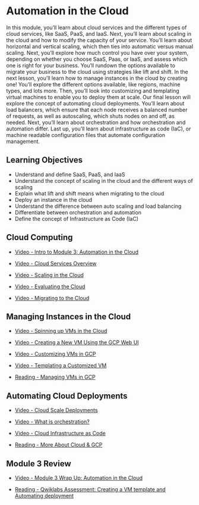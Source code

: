 # Automation in the Cloud

In this module, you’ll learn about cloud services and the different types of cloud services, like SaaS, PaaS, and IaaS. Next, you’ll learn about scaling in the cloud and how to modify the capacity of your service. You’ll learn about horizontal and vertical scaling, which then ties into automatic versus manual scaling. Next, you’ll explore how much control you have over your system, depending on whether you choose SaaS, Paas, or IaaS, and assess which one is right for your business. You’ll rundown the options available to migrate your business to the cloud using strategies like lift and shift. In the next lesson, you’ll learn how to manage instances in the cloud by creating one! You’ll explore the different options available, like regions, machine types, and lots more. Then, you’ll look into customizing and templating virtual machines to enable you to deploy them at scale. Our final lesson will explore the concept of automating cloud deployments. You’ll learn about load balancers, which ensure that each node receives a balanced number of requests, as well as autoscaling, which shuts nodes on and off, as needed. Next, you’ll learn about orchestration and how orchestration and automation differ. Last up, you’ll learn about infrastructure as code (IaC), or machine readable configuration files that automate configuration management.

## Learning Objectives

- Understand and define SaaS, PaaS, and IaaS
- Understand the concept of scaling in the cloud and the different ways of scaling
- Explain what lift and shift means when migrating to the cloud
- Deploy an instance in the cloud
- Understand the difference between auto scaling and load balancing
- Differentiate between orchestration and automation
- Define the concept of Infrastructure as Code (IaC)

## Cloud Computing

- [Video - Intro to Module 3: Automation in the Cloud](https://www.coursera.org/learn/configuration-management-cloud/lecture/h0cY2/intro-to-module-3-automation-in-the-cloud)

- [Video - Cloud Services Overview](https://www.coursera.org/learn/configuration-management-cloud/lecture/adh8P/cloud-services-overview)

- [Video - Scaling in the Cloud](https://www.coursera.org/learn/configuration-management-cloud/lecture/I2Ebp/scaling-in-the-cloud)

- [Video - Evaluating the Cloud](https://www.coursera.org/learn/configuration-management-cloud/lecture/8O82g/evaluating-the-cloud)

- [Video - Migrating to the Cloud](https://www.coursera.org/learn/configuration-management-cloud/lecture/yXKe2/migrating-to-the-cloud)

## Managing Instances in the Cloud

- [Video - Spinning up VMs in the Cloud](https://www.coursera.org/learn/configuration-management-cloud/lecture/aLmbd/spinning-up-vms-in-the-cloud)

- [Video - Creating a New VM Using the GCP Web UI](https://www.coursera.org/learn/configuration-management-cloud/lecture/hWAAE/creating-a-new-vm-using-the-gcp-web-ui)

- [Video - Customizing VMs in GCP](https://www.coursera.org/learn/configuration-management-cloud/lecture/Y1aU8/customizing-vms-in-gcp)

- [Video - Templating a Customized VM](https://www.coursera.org/learn/configuration-management-cloud/lecture/YIXOl/templating-a-customized-vm)

- [Reading - Managing VMs in GCP](https://www.coursera.org/learn/configuration-management-cloud/supplement/C1X4w/managing-vms-in-gcp)

## Automating Cloud Deployments

- [Video - Cloud Scale Deployments](https://www.coursera.org/learn/configuration-management-cloud/lecture/UoOur/cloud-scale-deployments)

- [Video - What is orchestration?](https://www.coursera.org/learn/configuration-management-cloud/lecture/ZUr6C/what-is-orchestration)

- [Video - Cloud Infrastructure as Code](https://www.coursera.org/learn/configuration-management-cloud/lecture/zwSeI/cloud-infrastructure-as-code)

- [Reading - More About Cloud & GCP](https://www.coursera.org/learn/configuration-management-cloud/supplement/39SOd/more-about-cloud-gcp)

## Module 3 Review

- [Video - Module 3 Wrap Up: Automation in the Cloud](https://www.coursera.org/learn/configuration-management-cloud/lecture/DrBme/module-3-wrap-up-automation-in-the-cloud)

- [Reading - Qwiklabs Assessment: Creating a VM template and Automating deployment](./Readings/Create_VM_template_and_Automate_deployment.pdf)